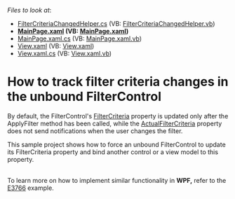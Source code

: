 <!-- default file list -->
*Files to look at*:

* [FilterCriteriaChangedHelper.cs](./CS/DXSLSample/FilterCriteriaChangedHelper.cs) (VB: [FilterCriteriaChangedHelper.vb](./VB/DXSLSample/FilterCriteriaChangedHelper.vb))
* **[MainPage.xaml](./CS/DXSLSample/MainPage.xaml) (VB: [MainPage.xaml](./VB/DXSLSample/MainPage.xaml))**
* [MainPage.xaml.cs](./CS/DXSLSample/MainPage.xaml.cs) (VB: [MainPage.xaml.vb](./VB/DXSLSample/MainPage.xaml.vb))
* [View.xaml](./CS/DXSLSample/View.xaml) (VB: [View.xaml](./VB/DXSLSample/View.xaml))
* [View.xaml.cs](./CS/DXSLSample/View.xaml.cs) (VB: [View.xaml.vb](./VB/DXSLSample/View.xaml.vb))
<!-- default file list end -->
# How to track filter criteria changes in the unbound FilterControl


<p>By default, the FilterControl's <a href="http://documentation.devexpress.com/#WPF/DevExpressXpfEditorsFilteringFilterControl_FilterCriteriatopic"><u>FilterCriteria</u></a> property is updated only after the ApplyFilter method has been called, while the <a href="http://documentation.devexpress.com/#WPF/DevExpressXpfEditorsFilteringFilterControl_ActualFilterCriteriatopic"><u>ActualFilterCriteria</u></a> property does not send notifications when the user changes the filter.</p>
<p>This sample project shows how to force an unbound FilterControl to update its FilterCriteria property and bind another control or a view model to this property.</p>
<p> <br />To learn more on how to implement similar functionality in <strong>WPF,</strong> refer to the <a href="https://www.devexpress.com/Support/Center/p/E3766">E3766</a> example.</p>

<br/>


